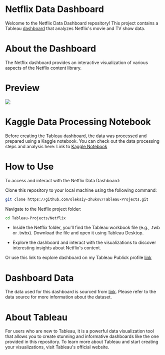 # Netflix Data Dashboard
Welcome to the Netflix Data Dashboard repository! This project contains a Tableau [dashboard](https://public.tableau.com/views/NetflixData_16737501303220/Dashboard1?:language=en-US&:display_count=n&:origin=viz_share_link) that analyzes Netflix's movie and TV show data.

# About the Dashboard
The Netflix dashboard provides an interactive visualization of various aspects of the Netflix content library.

# Preview
<img src="https://github.com/Oleksiy-Zhukov/Tableau-Projects/assets/75014961/14ef6556-1f26-44fb-bbe5-7d0927be661e">

# Kaggle Data Processing Notebook
Before creating the Tableau dashboard, the data was processed and prepared using a Kaggle notebook. You can check out the data processing steps and analysis here: Link to [Kaggle Notebook](https://www.kaggle.com/code/zhukovoleksiy/netflix-dataset-cleaning-dashboard)

# How to Use

To access and interact with the Netflix Data Dashboard:

Clone this repository to your local machine using the following command:

  ```bash
  git clone https://github.com/oleksiy-zhukov/Tableau-Projects.git
  ```
Navigate to the Netflix project folder:

  ```bash
  cd Tableau-Projects/Netflix
  ```
  * Inside the Netflix folder, you'll find the Tableau workbook file (e.g., .twb or .twbx). Download the file and open it using Tableau Desktop.

  * Explore the dashboard and interact with the visualizations to discover interesting insights about Netflix's content.

Or use this link to explore dashboard on my Tableau Publick profile [link](https://public.tableau.com/views/NetflixData_16737501303220/Dashboard1?:language=en-US&:display_count=n&:origin=viz_share_link)

# Dashboard Data
The data used for this dashboard is sourced from [link](). Please refer to the data source for more information about the dataset.

# About Tableau
For users who are new to Tableau, it is a powerful data visualization tool that allows you to create stunning and informative dashboards like the one provided in this repository. To learn more about Tableau and start creating your visualizations, visit Tableau's official website.
